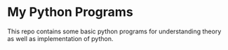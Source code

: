 # My Python Programs

This repo contains some basic python programs for understanding theory as well as implementation of python.
